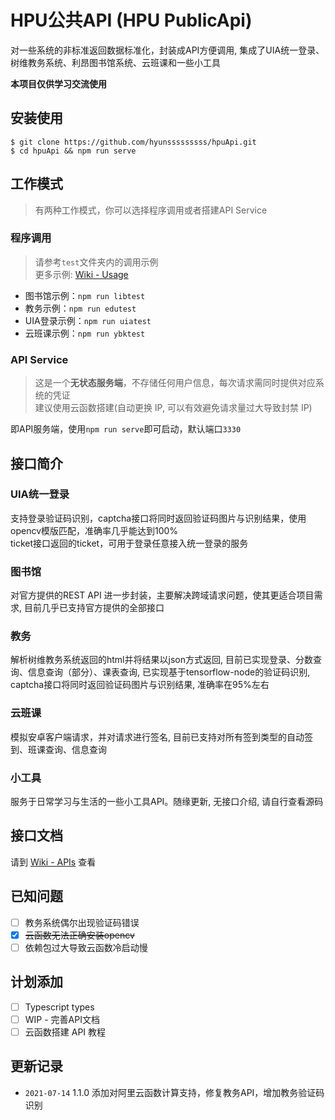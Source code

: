 # HPU公共API (HPU PublicApi)
对一些系统的非标准返回数据标准化，封装成API方便调用, 集成了UIA统一登录、树维教务系统、利昂图书馆系统、云班课和一些小工具  

**本项目仅供学习交流使用**

## 安装使用
```
$ git clone https://github.com/hyunsssssssss/hpuApi.git
$ cd hpuApi && npm run serve
```

## 工作模式
> 有两种工作模式，你可以选择程序调用或者搭建API Service

### 程序调用
> 请参考```test```文件夹内的调用示例  
> 更多示例: [Wiki - Usage](../../wiki/Usage)

- 图书馆示例：```npm run libtest```
- 教务示例：```npm run edutest```
- UIA登录示例：```npm run uiatest```
- 云班课示例：```npm run ybktest```

### API Service
> 这是一个**无状态服务端**，不存储任何用户信息，每次请求需同时提供对应系统的凭证  
> 建议使用云函数搭建(自动更换 IP, 可以有效避免请求量过大导致封禁 IP)

即API服务端，使用```npm run serve```即可启动，默认端口```3330```  

## 接口简介

### UIA统一登录
支持登录验证码识别，captcha接口将同时返回验证码图片与识别结果，使用opencv模版匹配，准确率几乎能达到100%  
ticket接口返回的ticket，可用于登录任意接入统一登录的服务  

### 图书馆
对官方提供的REST API 进一步封装，主要解决跨域请求问题，使其更适合项目需求, 目前几乎已支持官方提供的全部接口

### 教务
解析树维教务系统返回的html并将结果以json方式返回, 目前已实现登录、分数查询、信息查询（部分）、课表查询, 已实现基于tensorflow-node的验证码识别, captcha接口将同时返回验证码图片与识别结果, 准确率在95%左右

### 云班课
模拟安卓客户端请求，并对请求进行签名, 目前已支持对所有签到类型的自动签到、班课查询、信息查询

### 小工具
服务于日常学习与生活的一些小工具API。随缘更新, 无接口介绍, 请自行查看源码

## 接口文档 
请到 [Wiki - APIs](../../wiki/apis) 查看

## 已知问题
- [ ] 教务系统偶尔出现验证码错误
- [x] <del>云函数无法正确安装opencv</del>
- [ ] 依赖包过大导致云函数冷启动慢

## 计划添加
- [ ] Typescript types
- [ ] WIP - 完善API文档
- [ ] 云函数搭建 API 教程

## 更新记录
- `2021-07-14` 1.1.0
添加对阿里云函数计算支持，修复教务API，增加教务验证码识别
